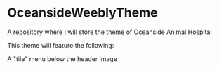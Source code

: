 # OceansideWeeblyTheme
A repository where I will store the theme of Oceanside Animal Hospital


This theme will feature the following:

A "tile" menu below the header image
